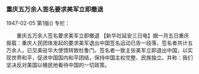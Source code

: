### 重庆五万余人签名要求美军立即撤退

1947-02-05
第1版()
专栏：

　　重庆五万余人签名要求美军立即撤退
    【新华社延安三日电】据一月五日重庆报载：重庆人民团体发起的要求美军退出中国签名运动已告一段落，签名者共计五万余人，已交美驻华大使馆转致杜鲁门。签名者一致主张美军立即退出中国，以实现世界和平，促进中国国内和平团结，保持中国主权完整、民族独立。并称：我们坚决反对美国以殖民地看待中国的一切政策。
